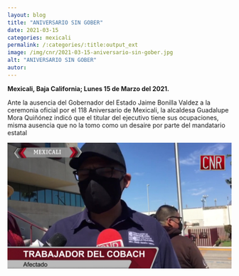```yaml
---
layout: blog
title: "ANIVERSARIO SIN GOBER"
date: 2021-03-15
categories: mexicali
permalink: /:categories/:title:output_ext
image: /img/cnr/2021-03-15-aniversario-sin-gober.jpg
alt: "ANIVERSARIO SIN GOBER"
autor:
---
```


**Mexicali, Baja California; Lunes 15 de Marzo del 2021.** 

Ante la ausencia del Gobernador del Estado Jaime Bonilla Valdez a la ceremonia oficial por el 118 Aniversario de Mexicali, la alcaldesa Guadalupe Mora Quiñónez indicó que el titular del ejecutivo tiene sus ocupaciones, misma ausencia que no la tomo como un desaire por parte del mandatario estatal

<div id="carouselExampleSlidesOnly" class="carousel slide" data-ride="carousel">
  <div class="carousel-inner">
    <div class="carousel-item active">
       <img class="d-block w-100" src="/img/cnr/2021-03-15-aniversario-sin-gober.jpg" loading="lazy"  alt="ANIVERSARIO SIN GOBER">
    </div>
  </div>
</div>